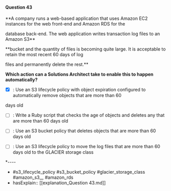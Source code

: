 #### Question  43

**A company runs a web-based application that uses Amazon EC2 instances for the web front-end and Amazon RDS for the

database back-end. The web application writes transaction log files to an Amazon S3**

**bucket and the quantity of files is becoming quite large. It is acceptable to retain the most recent 60 days of log

files and permanently delete the rest.**

**Which action can a Solutions Architect take to enable this to happen automatically?**

- [x] :  Use an S3 lifecycle policy with object expiration configured to automatically remove objects that are more than 60

days old

- [ ] :  Write a Ruby script that checks the age of objects and deletes any that are more than 60 days old

- [ ] :  Use an S3 bucket policy that deletes objects that are more than 60 days old

- [ ] :  Use an S3 lifecycle policy to move the log files that are more than 60 days old to the GLACIER storage class

*----

- #s3_lifecycle_policy #s3_bucket_policy #glacier_storage_class #amazon_s3_*_* #amazon_rds
- hasExplain:: [[explanation_Question  43.md]]
